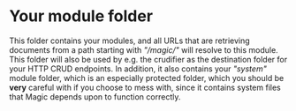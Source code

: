
# Your module folder

This folder contains your modules, and all URLs that are retrieving documents from a path starting with _"/magic/"_ will resolve to this module.
This folder will also be used by e.g. the crudifier as the destination folder for your HTTP CRUD endpoints.
In addition, it also contains your _"system"_ module folder, which is an especially protected folder, which you should be **very**
careful with if you choose to mess with, since it contains system files that Magic depends upon to function correctly.

